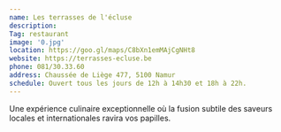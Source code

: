 ```yaml
---
name: Les terrasses de l'écluse
description: 
Tag: restaurant
image: '0.jpg'
location: https://goo.gl/maps/C8bXn1emMAjCgNHt8
website: https://terrasses-ecluse.be
phone: 081/30.33.60
address: Chaussée de Liège 477, 5100 Namur
schedule: Ouvert tous les jours de 12h à 14h30 et 18h à 22h.
---
```


Une expérience culinaire exceptionnelle où la fusion subtile des saveurs locales et internationales ravira vos papilles.
